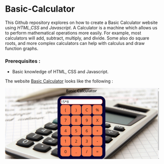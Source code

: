 # Basic-Calculator

This Github repository explores on how to create a Basic Calculator website using _HTML_,_CSS_ and _Javascript_. A Calculator is a machine which allows us to perform mathematical operations more easily. For example, most calculators will add, subtract, multiply, and divide. Some also do square roots, and more complex calculators can help with calculus and draw function graphs.

### Prerequisites :

* Basic knowledge of HTML, CSS and Javascript.

The website [Basic Calculator](https://soumyadeepmukherjee.github.io/Basic-Calculator/) looks like the following :

![This is an image](https://github.com/SoumyadeepMukherjee/Basic-Calculator/blob/main/Images/demo-1.png)

